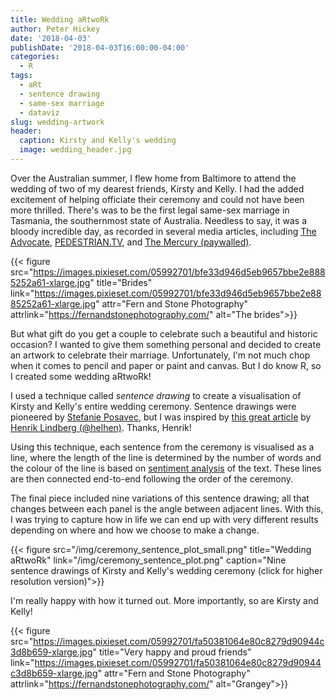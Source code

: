 ```yaml
---
title: Wedding aRtwoRk
author: Peter Hickey
date: '2018-04-03'
publishDate: '2018-04-03T16:00:00-04:00'
categories:
  - R
tags:
  - aRt
  - sentence drawing
  - same-sex marriage
  - dataviz
slug: wedding-artwork
header:
  caption: Kirsty and Kelly's wedding
  image: wedding_header.jpg
---
```


Over the Australian summer, I flew home from Baltimore to attend the wedding of 
two of my dearest friends, Kirsty and Kelly. I had the added excitement of 
helping officiate their ceremony and could not have been more thrilled. There's 
was to be the first legal same-sex marriage in Tasmania, the southernmost state 
of Australia. Needless to say, it was a bloody incredible day, as recorded in 
several media articles, including 
[The Advocate](http://www.theadvocate.com.au/story/5153850/the-historic-wedding-of-kelly-and-kirsty/), 
[PEDESTRIAN.TV](https://www.pedestrian.tv/dating/kirsty-and-kelly-albion/), 
and [The Mercury (paywalled)](https://www.themercury.com.au/lifestyle/kelly-mackenzie-and-kirsty-albion-say-wedding-in-tasmania-best-day-of-our-lives/news-story/baea7c3453679d478034bb151aaed78f).

{{< figure src="https://images.pixieset.com/05992701/bfe33d946d5eb9657bbe2e8885252a61-xlarge.jpg" title="Brides" link="https://images.pixieset.com/05992701/bfe33d946d5eb9657bbe2e8885252a61-xlarge.jpg" attr="Fern and Stone Photography" attrlink="https://fernandstonephotography.com/" alt="The brides">}}

But what gift do you get a couple to celebrate such a beautiful and historic 
occasion? I wanted to give them something personal and decided to create an 
artwork to celebrate their marriage. Unfortunately, I'm not much chop when it 
comes to pencil and paper or paint and canvas. But I do know R, so I created 
some wedding aRtwoRk!

I used a technique called _sentence drawing_ to create a visualisation of 
Kirsty and Kelly's entire wedding ceremony. Sentence drawings were pioneered by 
[Stefanie Posavec](https://www.stefanieposavec.com/writing-without-words/), but 
I was inspired by 
[this great article](https://htmlpreview.github.io/?https://github.com/halhen/viz-pub/blob/master/sentence-drawings/code.nb.html) 
by [Henrik Lindberg (@helhen)](https://github.com/halhen). Thanks, Henrik!

Using this technique, each sentence from the ceremony is visualised as a line, where the length of the 
line is determined by the number of words and the colour of the line is based 
on [sentiment analysis](https://www.tidytextmining.com/sentiment.html) of the 
text. These lines are then connected end-to-end following the order of the 
ceremony. 

The final piece included nine variations of this sentence drawing; all that 
changes between each panel is the angle between adjacent lines. With this, 
I was trying to capture how in life we can end up with very different results depending on where and how we choose to make a change.

{{< figure src="/img/ceremony_sentence_plot_small.png" title="Wedding aRtwoRk" link="/img/ceremony_sentence_plot.png" caption="Nine sentence drawings of Kirsty and Kelly's wedding ceremony (click for higher resolution version)">}}

I'm really happy with how it turned out. More importantly, so are Kirsty and 
Kelly!

{{< figure src="https://images.pixieset.com/05992701/fa50381064e80c8279d90944c3d8b659-xlarge.jpg" title="Very happy and proud friends" link="https://images.pixieset.com/05992701/fa50381064e80c8279d90944c3d8b659-xlarge.jpg" attr="Fern and Stone Photography" attrlink="https://fernandstonephotography.com/" alt="Grangey">}}
